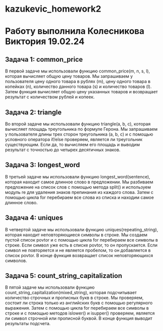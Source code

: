 # kazukevic_homework2
# Работу выполнила Колесникова Виктория 19.02.24

## Задача 1: common_price
В первой задаче мы использовали функцию common_price(m, n, s, l), которая вычисляет общую цену товаров. Мы запрашиваем у пользователя цену одного товара в рублях (m), цену одного товара в копейках (n), количество данного товара (s) и количество товаров (l). Затем функция вычисляет общую цену указанных товаров и возвращает результат с количеством рублей и копеек.

## Задача 2: triangle
Во второй задаче мы использовали функцию triangle(a, b, c), которая вычисляет площадь треугольника по формуле Герона. Мы запрашиваем у пользователя длины трех сторон треугольника (a, b, c) и с помощью условного оператора if/else проверяем, является ли треугольник существующим. Если да, то вычисляем его площадь и выводим результат с точностью до четырех десятичных знаков.

## Задача 3: longest_word
В третьей задаче мы использовали функцию longest_word(sentence), которая находит самое длинное слово в предложении. Мы разбиваем предложение на список слов с помощью метода split() и используем модуль re для удаления знаков препинания из каждого слова. Затем с помощью цикла for перебираем все слова из списка и находим самое длинное слово.

## Задача 4: uniques
В четвертой задаче мы использовали функцию uniques(repeating_string), которая находит неповторяющиеся символы в строке. Мы создаем пустой список povtor и с помощью цикла for перебираем все символы в строке. Если символ уже есть в списке povtor, то он пропускается. Если символ не повторяется и не является пробелом, то он добавляется в список povtor. В конце функция возвращает список неповторяющихся символов.

## Задача 5: count_string_capitalization
В пятой задаче мы использовали функцию count_string_capitalization(mixed_string), которая подсчитывает количество строчных и прописных букв в строке. Мы проверяем, состоит ли строка только из английских букв с помощью регулярного выражения. Затем с помощью цикла for перебираем все символы в строке и с помощью методов islower() и isupper() проверяем, является ли символ строчной или прописной буквой. В конце функция выводит результаты подсчета.
